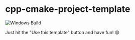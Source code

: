 # cpp-cmake-project-template

![Windows Build](https://github.com/felipegodias/cpp-cmake-project-template/actions/workflows/win_build.yml/badge.svg)

Just hit the "Use this template" button and have fun! :smile: